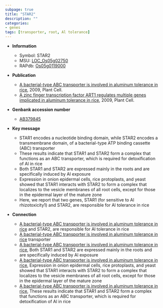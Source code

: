 ```yaml
---
subpage: true
title: "STAR2"
description: ""
categories:
- genes
tags: [transporter, root, Al tolerance]
---
```


* **Information**  
    + Symbol: STAR2  
    + MSU: [LOC_Os05g02750](http://rice.plantbiology.msu.edu/cgi-bin/ORF_infopage.cgi?orf=LOC_Os05g02750)  
    + RAPdb: [Os05g0119000](http://rapdb.dna.affrc.go.jp/viewer/gbrowse_details/irgsp1?name=Os05g0119000)  

* **Publication**  
    + [A bacterial-type ABC transporter is involved in aluminum tolerance in rice](http://www.ncbi.nlm.nih.gov/pubmed?term=A+bacterial-type+ABC+transporter+is+involved+in+aluminum+tolerance+in+rice%5BTitle%5D), 2009, Plant Cell.
    + [A zinc finger transcription factor ART1 regulates multiple genes implicated in aluminum tolerance in rice](http://www.ncbi.nlm.nih.gov/pubmed?term=A+zinc+finger+transcription+factor+ART1+regulates+multiple+genes+implicated+in+aluminum+tolerance+in+rice%5BTitle%5D), 2009, Plant Cell.

* **Genbank accession number**  
    + [AB379845](http://www.ncbi.nlm.nih.gov/nuccore/AB379845)

* **Key message**  
    + STAR1 encodes a nucleotide binding domain, while STAR2 encodes a transmembrane domain, of a bacterial-type ATP binding cassette (ABC) transporter
    + These results indicate that STAR1 and STAR2 form a complex that functions as an ABC transporter, which is required for detoxification of Al in rice
    + Both STAR1 and STAR2 are expressed mainly in the roots and are specifically induced by Al exposure
    + Expression in onion epidermal cells, rice protoplasts, and yeast showed that STAR1 interacts with STAR2 to form a complex that localizes to the vesicle membranes of all root cells, except for those in the epidermal layer of the mature zone
    + Here, we report that two genes, STAR1 (for sensitive to Al rhizotoxicity1) and STAR2, are responsible for Al tolerance in rice

* **Connection**  
    + [A bacterial-type ABC transporter is involved in aluminum tolerance in rice](for+sensitive+to+Al+rhizotoxicity1) and STAR2, are responsible for Al tolerance in rice
    + [A bacterial-type ABC transporter is involved in aluminum tolerance in rice](ABC) transporter
    + [A bacterial-type ABC transporter is involved in aluminum tolerance in rice](http://www.ncbi.nlm.nih.gov/pubmed?term=A+bacterial-type+ABC+transporter+is+involved+in+aluminum+tolerance+in+rice%5BTitle%5D), Both STAR1 and STAR2 are expressed mainly in the roots and are specifically induced by Al exposure
    + [A bacterial-type ABC transporter is involved in aluminum tolerance in rice](http://www.ncbi.nlm.nih.gov/pubmed?term=A+bacterial-type+ABC+transporter+is+involved+in+aluminum+tolerance+in+rice%5BTitle%5D), Expression in onion epidermal cells, rice protoplasts, and yeast showed that STAR1 interacts with STAR2 to form a complex that localizes to the vesicle membranes of all root cells, except for those in the epidermal layer of the mature zone
    + [A bacterial-type ABC transporter is involved in aluminum tolerance in rice](http://www.ncbi.nlm.nih.gov/pubmed?term=A+bacterial-type+ABC+transporter+is+involved+in+aluminum+tolerance+in+rice%5BTitle%5D), These results indicate that STAR1 and STAR2 form a complex that functions as an ABC transporter, which is required for detoxification of Al in rice



